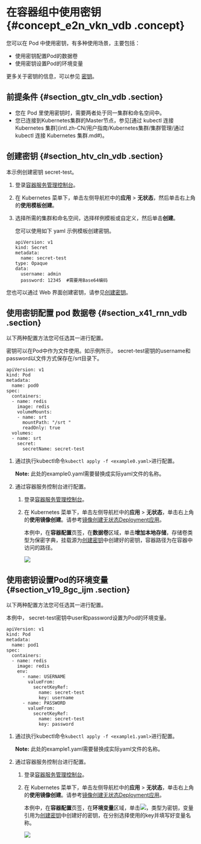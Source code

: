 # 在容器组中使用密钥 {#concept_e2n_vkn_vdb .concept}

您可以在 Pod 中使用密钥，有多种使用场景，主要包括：

-   使用密钥配置Pod的数据卷
-   使用密钥设置Pod的环境变量

更多关于密钥的信息，可以参见 [密钥](https://kubernetes.io/zh/docs/concepts/configuration/secret/)。

## 前提条件 {#section_gtv_cln_vdb .section}

-   您在 Pod 里使用密钥时，需要两者处于同一集群和命名空间中。
-   您已连接到Kubernetes集群的Master节点，参见[通过 kubectl 连接 Kubernetes 集群](intl.zh-CN/用户指南/Kubernetes集群/集群管理/通过 kubectl 连接 Kubernetes 集群.md#)。

## 创建密钥 {#section_htv_cln_vdb .section}

本示例创建密钥 secret-test。

1.  登录[容器服务管理控制台](https://cs.console.aliyun.com)。
2.  在 Kubernetes 菜单下，单击左侧导航栏中的**应用** \> **无状态**，然后单击右上角的**使用模板创建**。
3.  选择所需的集群和命名空间，选择样例模板或自定义，然后单击**创建**。

    您可以使用如下 yaml 示例模板创建密钥。

    ``` {#codeblock_vbs_8eh_97l}
    apiVersion: v1
    kind: Secret
    metadata:
      name: secret-test
    type: Opaque
    data:
      username: admin
      password: 12345  #需要用Base64编码
    ```


您也可以通过 Web 界面创建密钥，请参见[创建密钥](intl.zh-CN/用户指南/Kubernetes集群/配置项及密钥管理/创建密钥.md#)。

## 使用密钥配置 pod 数据卷 {#section_x41_rnn_vdb .section}

以下两种配置方法您可任选其一进行配置。

密钥可以在Pod中作为文件使用。如示例所示， secret-test密钥的username和password以文件方式保存在/srt目录下。

``` {#codeblock_s6g_a92_y8b}
apiVersion: v1
kind: Pod
metadata:
  name: pod0
spec:
  containers:
  - name: redis
    image: redis
    volumeMounts:
    - name: srt
      mountPath: "/srt "
      readOnly: true
  volumes:
  - name: srt
    secret:
      secretName: secret-test
```

1.  通过执行kubectl命令`kubectl apply -f <example0.yaml>`进行配置。

    **Note:** 此处的example0.yaml需要替换成实际yaml文件的名称。

2.  通过容器服务控制台进行配置。
    1.  登录[容器服务管理控制台](https://cs.console.aliyun.com)。
    2.  在 Kubernetes 菜单下，单击左侧导航栏中的**应用** \> **无状态**，单击右上角的**使用镜像创建**。请参考[镜像创建无状态Deployment应用](intl.zh-CN/用户指南/Kubernetes集群/应用管理/镜像创建无状态Deployment应用.md#)。

        本例中，在**容器配置**页签，在**数据卷**区域，单击**增加本地存储**，存储卷类型为保密字典，挂载源为[创建密钥](#section_htv_cln_vdb)中创建好的密钥，容器路径为在容器中访问的路径。

        ![](http://static-aliyun-doc.oss-cn-hangzhou.aliyuncs.com/assets/img/531954/156142795749492_zh-CN.png)


## 使用密钥设置Pod的环境变量 {#section_v19_8gc_ijm .section}

以下两种配置方法您可任选其一进行配置。

本例中， secret-test密钥中user和password设置为Pod的环境变量。

``` {#codeblock_9kb_6rr_wjl}
apiVersion: v1
kind: Pod
metadata:
  name: pod1
spec:
  containers:
  - name: redis
    image: redis
    env:
      - name: USERNAME
        valueFrom:
          secretKeyRef:
            name: secret-test
            key: username
      - name: PASSWORD
        valueFrom:
          secretKeyRef:
            name: secret-test
            key: password
```

1.  通过执行kubectl命令`kubectl apply -f <example1.yaml>`进行配置。

    **Note:** 此处的example1.yaml需要替换成实际yaml文件的名称。

2.  通过容器服务控制台进行配置。
    1.  登录[容器服务管理控制台](https://cs.console.aliyun.com)。
    2.  在 Kubernetes 菜单下，单击左侧导航栏中的**应用** \> **无状态**，单击右上角的**使用镜像创建**。请参考[镜像创建无状态Deployment应用](intl.zh-CN/用户指南/Kubernetes集群/应用管理/镜像创建无状态Deployment应用.md#)。

        本例中，在**容器配置**页签，在**环境变量**区域，单击![](http://static-aliyun-doc.oss-cn-hangzhou.aliyuncs.com/assets/img/531954/156142795749493_zh-CN.png)，类型为密钥，变量引用为[创建密钥](#section_htv_cln_vdb)中创建好的密钥，在分别选择使用的key并填写好变量名称。

        ![](http://static-aliyun-doc.oss-cn-hangzhou.aliyuncs.com/assets/img/531954/156142795749494_zh-CN.png)


